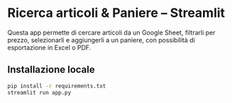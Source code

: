 # Ricerca articoli & Paniere – Streamlit

Questa app permette di cercare articoli da un Google Sheet, filtrarli per prezzo, selezionarli e aggiungerli a un paniere, con possibilità di esportazione in Excel o PDF.

## Installazione locale
```bash
pip install -r requirements.txt
streamlit run app.py

